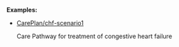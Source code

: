 **Examples:**

*   [CarePlan/chf-scenario1](CarePlan-chf-scenario1-careplan.html)

    Care Pathway for treatment of congestive heart failure